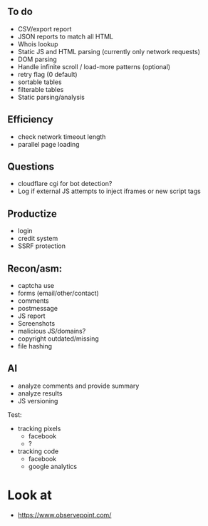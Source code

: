 ## To do
- CSV/export report
- JSON reports to match all HTML
- Whois lookup
- Static JS and HTML parsing (currently only network requests)
- DOM parsing
- Handle infinite scroll / load-more patterns (optional)
- retry flag (0 default)
- sortable tables
- filterable tables
- Static parsing/analysis

## Efficiency
- check network timeout length
- parallel page loading

## Questions
- cloudflare cgi for bot detection?
- Log if external JS attempts to inject iframes or new script tags

## Productize
- login
- credit system
- SSRF protection

## Recon/asm:
- captcha use
- forms (email/other/contact)
- comments
- postmessage
- JS report
- Screenshots
- malicious JS/domains?
- copyright outdated/missing
- file hashing

## AI
- analyze comments and provide summary
- analyze results
- JS versioning

Test:
- tracking pixels
	- facebook
	- ?
- tracking code
	- facebook
	- google analytics


# Look at
- https://www.observepoint.com/
